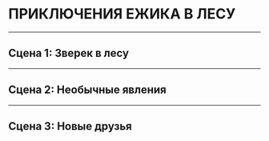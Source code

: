 # ПРИКЛЮЧЕНИЯ ЕЖИКА В ЛЕСУ
--------------------------
## Сцена 1: Зверек в лесу
----------------------------
## Сцена 2: Необычные явления
------------------------
## Сцена 3: Новые друзья
